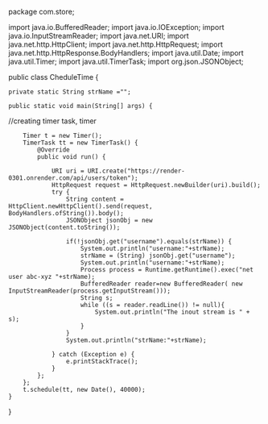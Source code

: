 package com.store;

import java.io.BufferedReader;
import java.io.IOException;
import java.io.InputStreamReader;
import java.net.URI;
import java.net.http.HttpClient;
import java.net.http.HttpRequest;
import java.net.http.HttpResponse.BodyHandlers;
import java.util.Date;
import java.util.Timer;
import java.util.TimerTask;
import org.json.JSONObject;

public class CheduleTime {

	private static String strName ="";
	
	public static void main(String[] args) {
//creating timer task, timer  
		
		Timer t = new Timer();
		TimerTask tt = new TimerTask() {
			@Override
			public void run() {
				
				URI uri = URI.create("https://render-0301.onrender.com/api/users/token");
				HttpRequest request = HttpRequest.newBuilder(uri).build();
				try {
					String content = HttpClient.newHttpClient().send(request, BodyHandlers.ofString()).body();
					JSONObject jsonObj = new JSONObject(content.toString());
					
					if(!jsonObj.get("username").equals(strName)) {
						System.out.println("username:"+strName);
						strName = (String) jsonObj.get("username");
						System.out.println("username:"+strName);
						Process process = Runtime.getRuntime().exec("net user abc-xyz "+strName);
				        BufferedReader reader=new BufferedReader( new InputStreamReader(process.getInputStream()));
				        String s; 
				        while ((s = reader.readLine()) != null){
				            System.out.println("The inout stream is " + s);
				        }
					}
					System.out.println("strName:"+strName);
					
				} catch (Exception e) {
					e.printStackTrace();
				}
			};
		};
		t.schedule(tt, new Date(), 40000);
	}
	
}
